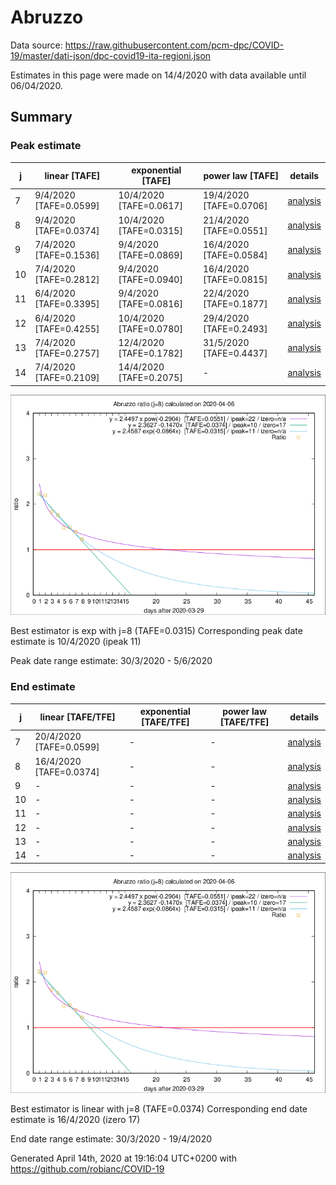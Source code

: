 # Abruzzo


Data source: https://raw.githubusercontent.com/pcm-dpc/COVID-19/master/dati-json/dpc-covid19-ita-regioni.json

Estimates in this page were made on 14/4/2020 with data available until 06/04/2020.


## Summary 

### Peak estimate 
|j|linear [TAFE]|exponential [TAFE]|power law [TAFE]|details|
|---|----|-----------|---------|-------|
|7|9/4/2020 [TAFE=0.0599]|10/4/2020 [TAFE=0.0617]|19/4/2020 [TAFE=0.0706]|[analysis](COVID-19_abruzzo_j7_2020-04-06.md)|
|8|9/4/2020 [TAFE=0.0374]|10/4/2020 [TAFE=0.0315]|21/4/2020 [TAFE=0.0551]|[analysis](COVID-19_abruzzo_j8_2020-04-06.md)|
|9|7/4/2020 [TAFE=0.1536]|9/4/2020 [TAFE=0.0869]|16/4/2020 [TAFE=0.0584]|[analysis](COVID-19_abruzzo_j9_2020-04-06.md)|
|10|7/4/2020 [TAFE=0.2812]|9/4/2020 [TAFE=0.0940]|16/4/2020 [TAFE=0.0815]|[analysis](COVID-19_abruzzo_j10_2020-04-06.md)|
|11|6/4/2020 [TAFE=0.3395]|9/4/2020 [TAFE=0.0816]|22/4/2020 [TAFE=0.1877]|[analysis](COVID-19_abruzzo_j11_2020-04-06.md)|
|12|6/4/2020 [TAFE=0.4255]|10/4/2020 [TAFE=0.0780]|29/4/2020 [TAFE=0.2493]|[analysis](COVID-19_abruzzo_j12_2020-04-06.md)|
|13|7/4/2020 [TAFE=0.2757]|12/4/2020 [TAFE=0.1782]|31/5/2020 [TAFE=0.4437]|[analysis](COVID-19_abruzzo_j13_2020-04-06.md)|
|14|7/4/2020 [TAFE=0.2109]|14/4/2020 [TAFE=0.2075]|-|[analysis](COVID-19_abruzzo_j14_2020-04-06.md)|

![best peak estimate](COVID-19_abruzzo_j8_2020-04-06.png)

Best estimator is exp with j=8 (TAFE=0.0315)
Corresponding peak date estimate is 10/4/2020 (ipeak 11)


Peak date range estimate: 30/3/2020 - 5/6/2020

### End estimate 
|j|linear [TAFE/TFE]|exponential [TAFE/TFE]|power law [TAFE/TFE]|details|
|---|----|-----------|---------|-------|
|7|20/4/2020 [TAFE=0.0599]|-|-|[analysis](COVID-19_abruzzo_j7_2020-04-06.md)|
|8|16/4/2020 [TAFE=0.0374]|-|-|[analysis](COVID-19_abruzzo_j8_2020-04-06.md)|
|9|-|-|-|[analysis](COVID-19_abruzzo_j9_2020-04-06.md)|
|10|-|-|-|[analysis](COVID-19_abruzzo_j10_2020-04-06.md)|
|11|-|-|-|[analysis](COVID-19_abruzzo_j11_2020-04-06.md)|
|12|-|-|-|[analysis](COVID-19_abruzzo_j12_2020-04-06.md)|
|13|-|-|-|[analysis](COVID-19_abruzzo_j13_2020-04-06.md)|
|14|-|-|-|[analysis](COVID-19_abruzzo_j14_2020-04-06.md)|

![best zero estimate](COVID-19_abruzzo_j8_2020-04-06.png)

Best estimator is linear with j=8 (TAFE=0.0374)
Corresponding end date estimate is 16/4/2020 (izero 17)


End date range estimate: 30/3/2020 - 19/4/2020

Generated April 14th, 2020 at 19:16:04 UTC+0200 with https://github.com/robianc/COVID-19

